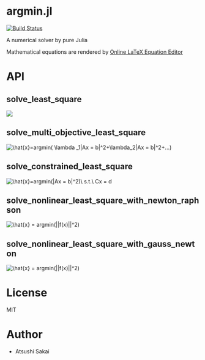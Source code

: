# argmin.jl
[![Build Status](https://travis-ci.org/AtsushiSakai/argmin.jl.svg?branch=master)](https://travis-ci.org/AtsushiSakai/argmin.jl)

A numerical solver by pure Julia

Mathematical equations are rendered by [Online LaTeX Equation Editor](https://www.codecogs.com/latex/eqneditor.php)

# API

## solve_least_square

<img src="https://latex.codecogs.com/gif.latex?\hat{x}=argmin(|Ax-b|^2)" />

## solve_multi_objective_least_square

<img src="https://latex.codecogs.com/gif.latex?\hat{x}=argmin(&space;\lambda&space;_1|Ax&space;=&space;b|^2&plus;\lambda_2|Ax&space;=&space;b|^2&plus;...)" title="\hat{x}=argmin( \lambda _1|Ax = b|^2+\lambda_2|Ax = b|^2+...)" />

## solve_constrained_least_square

<img src="https://latex.codecogs.com/gif.latex?\hat{x}=argmin(|Ax&space;=&space;b|^2)\&space;s.t.\&space;Cx&space;=&space;d" title="\hat{x}=argmin(|Ax = b|^2)\ s.t.\ Cx = d" />

## solve_nonlinear_least_square_with_newton_raphson

<img src="https://latex.codecogs.com/gif.latex?\hat{x}&space;=&space;argmin(|f(x)|^2)" title="\hat{x} = argmin(||f(x)||^2)" />

## solve_nonlinear_least_square_with_gauss_newton

<img src="https://latex.codecogs.com/gif.latex?\hat{x}&space;=&space;argmin(|f(x)|^2)" title="\hat{x} = argmin(||f(x)||^2)" />

# License

MIT

# Author

- Atsushi Sakai
